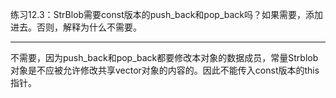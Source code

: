 练习12.3：StrBlob需要const版本的push_back和pop_back吗？如果需要，添加进去。否则，解释为什么不需要。

---

不需要，因为push_back和pop_back都要修改本对象的数据成员，常量Strblob对象是不应被允许修改共享vector对象的内容的。因此不能传入const版本的this指针。
